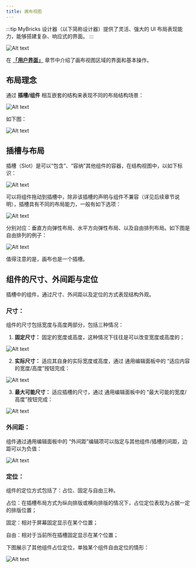```yaml
---
title: 画布视图
---
```


:::tip
MyBricks 设计器（以下简称设计器）提供了灵活、强大的 UI 布局表现能力，能够搭建复杂、响应式的界面。
:::

![Alt text](img/image-16.png)

在 **[「用户界面」](../user-interface)** 章节中介绍了画布视图区域的界面和基本操作。

## 布局理念
通过 **插槽/组件** 相互嵌套的结构来表现不同的布局结构场景：

![Alt text](img/image-17.png)

如下图：

![Alt text](img/image-18.png)

## 插槽与布局

插槽（Slot）是可以“包含”、“容纳”其他组件的容器，在结构视图中，以如下标识：

![Alt text](img/image-19.png)

可以将组件拖动到插槽中，除非该插槽的声明与组件不兼容（详见后续章节说明），插槽具有不同的布局能力，一般有如下选项：

![Alt text](img/image-20.png)

分别对应：垂直方向弹性布局、水平方向弹性布局、以及自由排列布局。如下图是自由排列的例子：

![Alt text](img/image-21.png)

值得注意的是，画布也是一个插槽。

## 组件的尺寸、外间距与定位

插槽中的组件，通过尺寸、外间距以及定位的方式表现结构外观。

### 尺寸：
组件的尺寸包括宽度与高度两部分，包括三种情况：

1. **固定尺寸：** 固定的宽度或高度，这种情况下往往是可以改变宽度或高度的；

![Alt text](img/image-22.png)

2. **实际尺寸：** 适应其自身的实际宽度或高度，通过 通用编辑面板中的 “适应内容的宽度/高度”按钮完成：

![Alt text](img/image-23.png)

3. **最大可能尺寸：** 适应插槽的尺寸，通过 通用编辑面板中的 “最大可能的宽度/高度”按钮完成：

![Alt text](img/image-24.png)

### 外间距：

组件通过通用编辑面板中的 “外间距”编辑项可以指定与其他组件/插槽的间距，边距可以为负值：

![Alt text](img/image-25.png)

### 定位：
组件的定位方式包括了：占位、固定与自由三种。

占位：在插槽布局方式为纵向排版或横向排版的情况下，占位定位表现为占据一定的排版位置；

固定：相对于屏幕固定显示在某个位置；

自由：相对于当前所在插槽固定显示在某个位置；

下图展示了其他组件占位定位，单独某个组件自由定位的情形：

![Alt text](img/image-26.png)

<!-- 
用户在搭建页面过程中，在此区域进行操作较多，拖入不同的组件，利用布局组件使得组件排列等。如下图所示，是画布的整个区域。

![Alt text](img/image-8.png)

## 拖拽组件

用户搭建的区域即是画布，用户可以点击或者拖动组件至画布，并进行相应布局操作。同时在画布区域聚焦不同组件或者画布其余区域可以切换不同左侧编辑区。

![Alt text](img/image-9.png)


## 页面宽高调节

当页面内容由于宽高不够折叠隐藏了，这里可以通过宽高轴进行调整，使内容展示。比如对话框中表单表单项过多，超过页面高度，无法编辑表单内容，这时便可以调整页面宽度后，继续编辑。

![Alt text](img/image-10.png)


## 页面调试

这里的类似于播放键的按钮，就是页面调试按钮。可以点击后对页面进行调试，查看页面UI和交互是否符合预期。

![Alt text](img/image-12.png)


## 画布缩放

点击画布缩放按钮的“+”可以放大画布，“-”可以缩小画布。

![Alt text](img/image-13.png)


## 层级展示

点击层级展示条的某个部分，在画布里可以聚焦到对应的组件。

![Alt text](img/image-14.png)


应用场景，比如使用组件在多个容器内嵌套，可以快速聚焦到对应层级的组件，方便编辑。不用在画布中点击聚焦。

![Alt text](img/image-15.png) -->